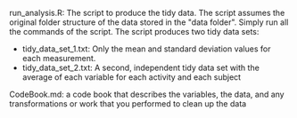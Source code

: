 run_analysis.R: The script to produce the tidy data. The script assumes the original 
folder structure of the data stored in the "data folder". Simply run all the commands 
of the script. The script produces two tidy data sets:
- tidy_data_set_1.txt: Only the mean and standard deviation values for each measurement. 
- tidy_data_set_2.txt: A second, independent tidy data set with the average of 
each variable for each activity and each subject 
 
CodeBook.md: a code book that describes the variables, the data, and any transformations 
or work that you performed to clean up the data